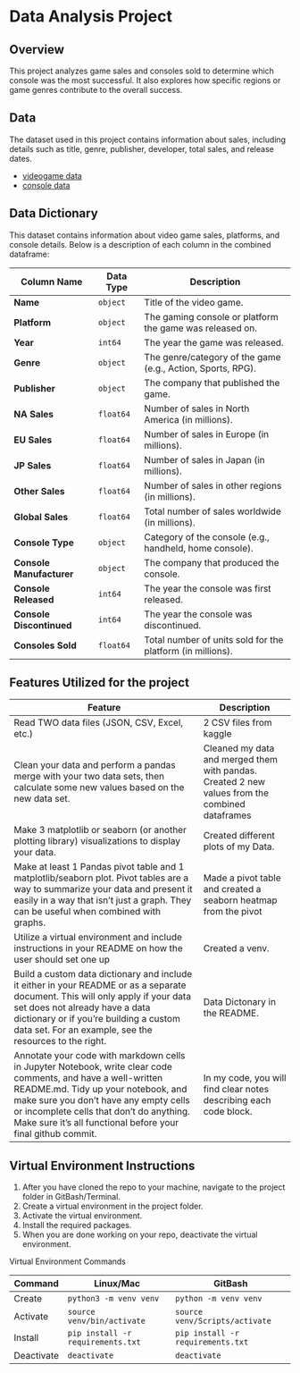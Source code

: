 # Data Analysis Project

## Overview

This project analyzes game sales and consoles sold to determine which console was the most successful. It also explores how specific regions or game genres contribute to the overall success.

## Data

The dataset used in this project contains information about sales, including details such as title, genre, publisher, developer, total sales, and release dates.
- [videogame data ](https://www.kaggle.com/datasets/ulrikthygepedersen/video-games-sales)
- [console data ]( https://www.kaggle.com/datasets/tayyarhussain/best-selling-game-consoles-of-all-time)








## Data Dictionary  

This dataset contains information about video game sales, platforms, and console details. Below is a description of each column in the combined dataframe:  

| Column Name              | Data Type  | Description |
|--------------------------|-----------|-------------|
| **Name**                 | `object`  | Title of the video game. |
| **Platform**             | `object`  | The gaming console or platform the game was released on. |
| **Year**                 | `int64`   | The year the game was released. |
| **Genre**                | `object`  | The genre/category of the game (e.g., Action, Sports, RPG). |
| **Publisher**            | `object`  | The company that published the game. |
| **NA Sales**             | `float64` | Number of sales in North America (in millions). |
| **EU Sales**             | `float64` | Number of sales in Europe (in millions). |
| **JP Sales**             | `float64` | Number of sales in Japan (in millions). |
| **Other Sales**          | `float64` | Number of sales in other regions (in millions). |
| **Global Sales**         | `float64` | Total number of sales worldwide (in millions). |
| **Console Type**         | `object`  | Category of the console (e.g., handheld, home console). |
| **Console Manufacturer** | `object`  | The company that produced the console. |
| **Console Released**     | `int64`   | The year the console was first released. |
| **Console Discontinued** | `int64`   | The year the console was discontinued. |
| **Consoles Sold**        | `float64` | Total number of units sold for the platform (in millions). |
 
## Features Utilized for the project

  | Feature        | Description                           |
  |----------------|---------------------------------------|
  | Read TWO data files (JSON, CSV, Excel, etc.)| 2 CSV files from kaggle          |
  | Clean your data and perform a pandas merge with your two data sets, then calculate some new values based on the new data set.      | Cleaned my data and merged them with pandas. Created 2 new values from the combined dataframes |
  | Make 3 matplotlib or seaborn (or another plotting library) visualizations to display your data.  | Created different plots of my Data. |
  | Make at least 1 Pandas pivot table and 1 matplotlib/seaborn plot. Pivot tables are a way to summarize your data and present it easily in a way that isn’t just a graph. They can be useful when combined with graphs. | Made a pivot table and created a seaborn heatmap from the pivot |
  | Utilize a virtual environment and include instructions in your README on how the user should set one up| Created a venv. |
  |   Build a custom data dictionary and include it either in your README or as a separate document. This will only apply if your data set does not already have a data dictionary or if you’re building a custom data set. For an example, see the resources to the right.  | Data Dictonary in the README. |
  | Annotate your code with markdown cells in Jupyter Notebook, write clear code comments, and have a well-written README.md. Tidy up your notebook, and make sure you don’t have any empty cells or incomplete cells that don’t do anything. Make sure it’s all functional before your final github commit. | In my code, you will find clear notes describing each code block. |


## Virtual Environment Instructions

1. After you have cloned the repo to your machine, navigate to the project 
folder in GitBash/Terminal.
1. Create a virtual environment in the project folder. 
2. Activate the virtual environment.
3. Install the required packages. 
4. When you are done working on your repo, deactivate the virtual environment.

Virtual Environment Commands

| Command | Linux/Mac | GitBash |
|---------|-----------|---------|
| Create | `python3 -m venv venv` | `python -m venv venv` |
| Activate | `source venv/bin/activate` | `source venv/Scripts/activate` |
| Install | `pip install -r requirements.txt` | `pip install -r requirements.txt` |
| Deactivate | `deactivate` | `deactivate` |
